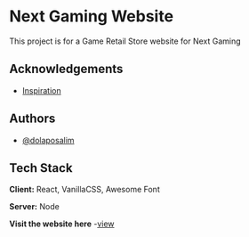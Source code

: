 # Next Gaming Website
This project is for a Game Retail Store website for Next Gaming

## Acknowledgements

 - [Inspiration](https://pinterest.com)

 ## Authors

- [@dolaposalim](https://www.github.com/dolaposalim)

## Tech Stack

**Client:** React, VanillaCSS, Awesome Font

**Server:** Node

**Visit the website here**
-[view](https://www.behance.net/gallery/182908839/Next-Gaming-Website-Design)
